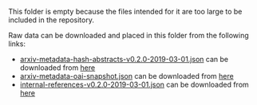 This folder is empty because the files intended for it are too large to be included in the repository.

Raw data can be downloaded and placed in this folder from the following links:

 - [arxiv-metadata-hash-abstracts-v0.2.0-2019-03-01.json](raw/arxiv-metadata-hash-abstracts-v0.2.0-2019-03-01.json) can be downloaded from [here](https://github.com/mattbierbaum/arxiv-public-datasets/releases/tag/v0.2.0)
 - [arxiv-metadata-oai-snapshot.json](raw/arxiv-metadata-oai-snapshot.json) can be downloaded from [here](https://www.kaggle.com/datasets/Cornell-University/arxiv)
 - [internal-references-v0.2.0-2019-03-01.json](raw/internal-references-v0.2.0-2019-03-01.json) can be downloaded from [here](https://github.com/mattbierbaum/arxiv-public-datasets/releases/tag/v0.2.0)